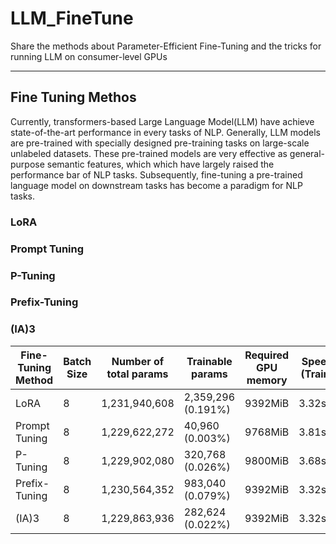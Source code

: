 # LLM_FineTune
Share the methods about Parameter-Efficient Fine-Tuning and the tricks for running LLM on consumer-level GPUs

------------------

## Fine Tuning Methos
Currently, transformers-based Large Language Model(LLM) have achieve state-of-the-art performance in every tasks of NLP. Generally, LLM models are pre-trained with specially designed pre-training tasks on large-scale unlabeled datasets. These pre-trained models are very effective as general-purpose semantic features,  which which have largely raised the performance bar of NLP tasks. Subsequently, fine-tuning a pre-trained language model on downstream tasks has become a paradigm for NLP tasks. 

### LoRA

### Prompt Tuning

### P-Tuning

### Prefix-Tuning

### (IA)3

| Fine-Tuning Method | Batch Size | Number of total params | Trainable params | Required GPU memory | Speed (Train) | Speed(Eval) | Accuracy |
| --- | --- | --- | --- | --- | --- | --- | --- |
| LoRA | 8 | 1,231,940,608 | 2,359,296 (0.191%) | 9392MiB | 3.32s/it | 8.96s/it |96.47% |
| Prompt Tuning | 8 | 1,229,622,272 | 40,960 (0.003%) | 9768MiB | 3.81s/it | 9.51s/it |87.24% |
| P-Tuning | 8 | 1,229,902,080 | 320,768 (0.026%) |9800MiB | 3.68s/it | 9.48s/it |96.47% |
| Prefix-Tuning | 8 | 1,230,564,352 | 983,040 (0.079%) |9392MiB | 3.32s/it | 8.96s/it |96.47% |
| (IA)3 | 8 | 1,229,863,936 | 282,624 (0.022%) | 9392MiB | 3.32s/it | 8.96s/it |96.47% |
